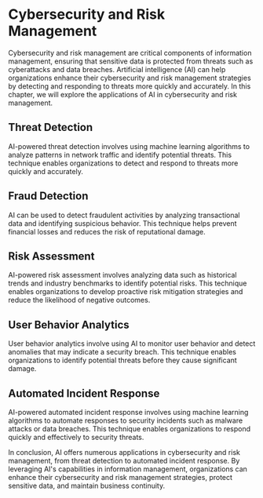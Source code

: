 Cybersecurity and Risk Management
========================================================================================

Cybersecurity and risk management are critical components of information management, ensuring that sensitive data is protected from threats such as cyberattacks and data breaches. Artificial intelligence (AI) can help organizations enhance their cybersecurity and risk management strategies by detecting and responding to threats more quickly and accurately. In this chapter, we will explore the applications of AI in cybersecurity and risk management.

Threat Detection
----------------

AI-powered threat detection involves using machine learning algorithms to analyze patterns in network traffic and identify potential threats. This technique enables organizations to detect and respond to threats more quickly and accurately.

Fraud Detection
---------------

AI can be used to detect fraudulent activities by analyzing transactional data and identifying suspicious behavior. This technique helps prevent financial losses and reduces the risk of reputational damage.

Risk Assessment
---------------

AI-powered risk assessment involves analyzing data such as historical trends and industry benchmarks to identify potential risks. This technique enables organizations to develop proactive risk mitigation strategies and reduce the likelihood of negative outcomes.

User Behavior Analytics
-----------------------

User behavior analytics involve using AI to monitor user behavior and detect anomalies that may indicate a security breach. This technique enables organizations to identify potential threats before they cause significant damage.

Automated Incident Response
---------------------------

AI-powered automated incident response involves using machine learning algorithms to automate responses to security incidents such as malware attacks or data breaches. This technique enables organizations to respond quickly and effectively to security threats.

In conclusion, AI offers numerous applications in cybersecurity and risk management, from threat detection to automated incident response. By leveraging AI's capabilities in information management, organizations can enhance their cybersecurity and risk management strategies, protect sensitive data, and maintain business continuity.
